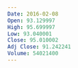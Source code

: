 ```yaml
---
Date: 2016-02-08
Open: 93.129997
High: 95.699997
Low: 93.040001
Close: 95.010002
Adj Close: 91.242241
Volume: 54021400
---
```

